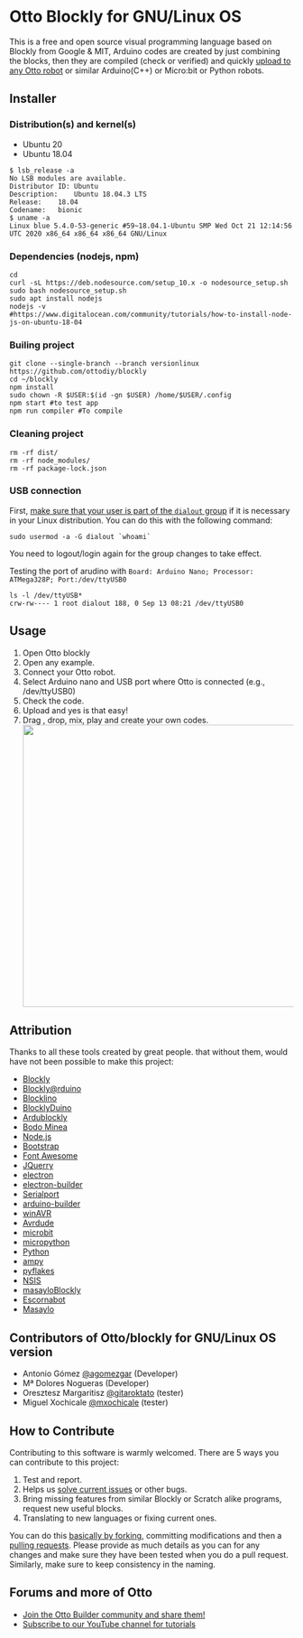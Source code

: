 # Otto Blockly for GNU/Linux OS
This is a free and open source visual programming language based on Blockly from Google & MIT, Arduino codes are created by just combining the blocks, then they are compiled (check or verified) and quickly [upload to any Otto robot](https://wikifactory.com/+OttoDIY/projects) or similar Arduino(C++) or Micro:bit or Python robots.

## Installer 
### Distribution(s) and kernel(s)
* Ubuntu 20
* Ubuntu 18.04
```
$ lsb_release -a
No LSB modules are available.
Distributor ID:	Ubuntu
Description:	Ubuntu 18.04.3 LTS
Release:	18.04
Codename:	bionic
$ uname -a
Linux blue 5.4.0-53-generic #59~18.04.1-Ubuntu SMP Wed Oct 21 12:14:56 UTC 2020 x86_64 x86_64 x86_64 GNU/Linux
```

### Dependencies (nodejs, npm)
```
cd
curl -sL https://deb.nodesource.com/setup_10.x -o nodesource_setup.sh
sudo bash nodesource_setup.sh
sudo apt install nodejs
nodejs -v
#https://www.digitalocean.com/community/tutorials/how-to-install-node-js-on-ubuntu-18-04
```

### Builing project
```
git clone --single-branch --branch versionlinux https://github.com/ottodiy/blockly
cd ~/blockly
npm install
sudo chown -R $USER:$(id -gn $USER) /home/$USER/.config
npm start #to test app
npm run compiler #To compile
```

### Cleaning project
```
rm -rf dist/
rm -rf node_modules/
rm -rf package-lock.json
```

### USB connection
First, [make sure that your user is part of the `dialout` group](https://askubuntu.com/a/58122) if it is necessary in your Linux distribution. You can do this with the following command:
```
sudo usermod -a -G dialout `whoami`
```
You need to logout/login again for the group changes to take effect.

Testing the port of arudino with `Board: Arduino Nano; Processor: ATMega328P; Port:/dev/ttyUSB0`
```
ls -l /dev/ttyUSB*
crw-rw---- 1 root dialout 188, 0 Sep 13 08:21 /dev/ttyUSB0
```

## Usage
1. Open Otto blockly
2. Open any example.
3. Connect your Otto robot.
4. Select Arduino nano and USB port where Otto is connected (e.g., /dev/ttyUSB0)
5. Check the code.
6. Upload and yes is that easy!
7. Drag , drop, mix, play and create your own codes.  
[<img src="https://github.com/OttoDIY/blockly/blob/master/www/media/Ottoblockly.png" width="500" align="center">](https://youtu.be/chcWxh4Co_c)

## Attribution
Thanks to all these tools created by great people. that without them, would have not been possible to make this project:

- [Blockly](https://developers.google.com/blockly)
- [Blockly@rduino](https://github.com/technologiescollege/Blockly-at-rduino)
- [Blocklino](https://github.com/fontainejp/blocklino/)
- [BlocklyDuino](https://github.com/BlocklyDuino/BlocklyDuino)
- [Ardublockly](https://github.com/carlosperate/ardublockly)
- [Bodo Minea](https://github.com/BodoMinea)
- [Node.js](https://nodejs.org/)
- [Bootstrap](http://getbootstrap.com)
- [Font Awesome](http://fontawesome.io)
- [JQuerry](https://jquery.com)
- [electron](https://electronjs.org/)
- [electron-builder](https://github.com/electron-userland/electron-builder)
- [Serialport](https://github.com/node-serialport/node-serialport)
- [arduino-builder](https://github.com/arduino/arduino-builder)
- [winAVR](https://sourceforge.net/projects/winavr)
- [Avrdude](http://www.nongnu.org/avrdude)
- [microbit](https://microbit.org/)
- [micropython](https://wiki.mchobby.be/index.php?title=MicroPython-Accueil)
- [Python](https://docs.python.org/)
- [ampy](https://github.com/pycampers/ampy)
- [pyflakes](https://github.com/PyCQA/pyflakes)
- [NSIS](https://sourceforge.net/projects/nsis)
- [masayloBlockly](https://github.com/agomezgar/masayloBlockly)
- [Escornabot](escornabot.com) 
- [Masaylo](https://github.com/agomezgar/masaylo)

## Contributors of Otto/blockly for GNU/Linux OS version 
- Antonio Gómez [@agomezgar](https://github.com/agomezgar) (Developer) 
- Mª Dolores Nogueras (Developer)
- Oresztesz Margaritisz [@gitaroktato](https://github.com/gitaroktato) (tester)
- Miguel Xochicale [@mxochicale](https://github.com/mxochicale) (tester)

## How to Contribute
Contributing to this software is warmly welcomed. There are 5 ways you can contribute to this project:
1. Test and report.
2. Helps us [solve current issues](https://github.com/OttoDIY/blockly/issues) or other bugs.
3. Bring missing features from similar Blockly or Scratch alike programs, request new useful blocks.
5. Translating to new languages or fixing current ones.

You can do this [basically by forking](https://help.github.com/en/articles/fork-a-repo), committing modifications and then a [pulling requests](https://help.github.com/en/articles/about-pull-requests). Please provide as much details as you can for any changes and make sure they have been tested
when you do a pull request. Similarly, make sure to keep consistency in the naming.

## Forums and more of Otto 
- [Join the Otto Builder community and share them!](https://www.ottodiy.com/#join-us) 
- [Subscribe to our YouTube channel for tutorials](https://www.youtube.com/c/ottodiy?sub_confirmation=1)



